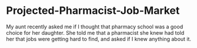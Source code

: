 # Projected-Pharmacist-Job-Market
My aunt recently asked me if I thought that pharmacy school was a good choice for her daughter. She told me that a pharmacist she knew had told her that jobs were getting hard to find, and asked if I knew anything about it.
